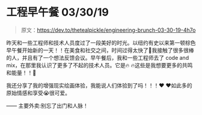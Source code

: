 # 工程早午餐 03/30/19

> 原文：<https://dev.to/thetealpickle/engineering-brunch-03-30-19-4h7o>

昨天和一些工程师和技术人员度过了一段美好的时光。以纽约有史以来第一顿棕色早午餐开始新的一天！！在美食和社交之间，时间过得太快了💨我接触了很多很棒的人，并且有了一个想法反馈会议。早午餐后，我和一些工程师去了 code and mix，在那里我认识了更多了不起的技术人员。它是🔥 🔥这些是我想要更多的共鸣和能量！！🥰

我还分享了我的增强现实绘画体验，我能说人们体验到了吗！！！♥️ ♥️如此多的原始情感和享受😭很可爱。

——
主要外卖:别忘了出门和人脉！